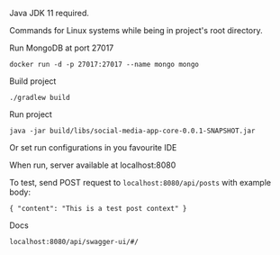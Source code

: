 Java JDK 11 required.

Commands for Linux systems while being in project's root directory.

Run MongoDB at port 27017

``docker run -d -p 27017:27017 --name mongo mongo``

Build project 

``./gradlew build``

Run project

``java -jar build/libs/social-media-app-core-0.0.1-SNAPSHOT.jar``

Or set run configurations in you favourite IDE

When run, server available at localhost:8080

To test, send POST request to ``localhost:8080/api/posts`` with example body:

``
{
    "content": "This is a test post context"
}
``

Docs

``localhost:8080/api/swagger-ui/#/``
